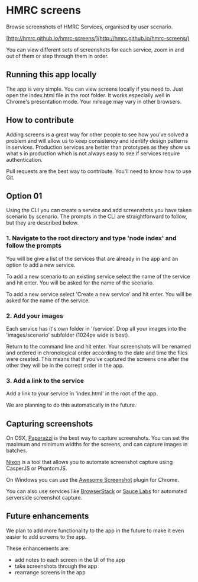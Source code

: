 HMRC screens
================

Browse screenshots of HMRC Services, organised by user scenario.

[http://hmrc.github.io/hmrc-screens/](http://hmrc.github.io/hmrc-screens/)

You can view different sets of screenshots for each service, zoom in and out of them or step through them in order.


## Running this app locally

The app is very simple. You can view screens locally if you need to. Just open the index.html file in the root folder. It works especially well in Chrome's presentation mode. Your mileage may vary in other browsers.

## How to contribute

Adding screens is a great way for other people to see how you've solved a problem and will allow us to keep consistency and identify design patterns in services. Production services are better than prototypes as they show us what s in production which is not always easy to see if services require authentication.

Pull requests are the best way to contribute. You'll need to know how to use Git.

## Option 01

Using the CLI you can create a service and add screenshots you have taken scenario by scenario. The prompts in the CLI are straightforward to follow, but they are described below.

### 1. Navigate to the root directory and type 'node index' and follow the prompts

You will be give a list of the services that are already in the app and an option to add a new service.

To add a new scenario to an existing service select the name of the service and hit enter. You will be asked for the name of the scenario.

To add a new service select 'Create a new service' and hit enter. You will be asked for the name of the service.

### 2. Add your images

Each service has it's own folder in '/service'. Drop all your images into the 'images/scenario' subfolder (1024px wide is best).

Return to the command line and hit enter. Your screenshots will be renamed and ordered in chronological order according to the date and time the files were created. This means that if you've captured the screens one after the other they will be in the correct order in the app.

### 3. Add a link to the service 

Add a link to your service in 'index.html' in the root of the app.

We are planning to do this automatically in the future.

## Capturing screenshots

On OSX, [Paparazzi](https://derailer.org/paparazzi/) is the best way to capture screenshots. You can set the maximum and minimum widths for the screens, and can capture images in batches.

[Nixon](https://github.com/joelanman/nixon) is a tool that allows you to automate screenshot capture using CasperJS or PhantomJS.

On Windows you can use the [Awesome Screenshot](https://chrome.google.com/webstore/detail/awesome-screenshot-captur/alelhddbbhepgpmgidjdcjakblofbmce?hl=en) plugin for Chrome.

You can also use services like [BrowserStack](http://www.browserstack.com/) or [Sauce Labs](https://saucelabs.com/) for automated serverside screenshot capture.

## Future enhancements

We plan to add more functionality to the app in the future to make it even easier to add screens to the app. 

These enhancements are:

* add notes to each screen in the UI of the app
* take screenshots through the app
* rearrange screens in the app 




